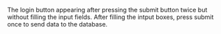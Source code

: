 The login button appearing after pressing the submit button twice but without filling the input fields. After filling the intput boxes, press submit once to send data to the database.
